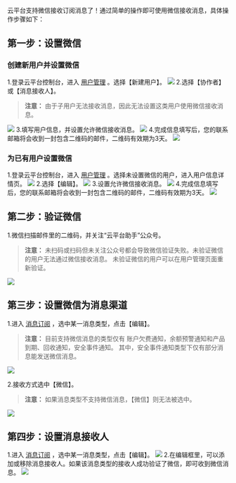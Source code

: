 云平台支持微信接收订阅消息了！通过简单的操作即可使用微信接收消息，具体操作步骤如下：
## 第一步：设置微信
### 创建新用户并设置微信
1.登录云平台控制台，进入 [用户管理](http://console.tce.fsphere.cn/cam) 。选择【新建用户】。
![](http://imgcache.tcecqpoc.fsphere.cn/image/mc.qcloudimg.com/static/img/9d1384f8e6129b4b45dc92fc28662035/image.png)
2.选择【协作者】或【消息接收人】。
> **注意：**
> 由于子用户无法接收消息，因此无法设置这类用户使用微信接收消息。

![](http://imgcache.tcecqpoc.fsphere.cn/image/mc.qcloudimg.com/static/img/d5dbe653d48e20075557e9664145ef70/image.png)
3.填写用户信息，并设置允许微信接收消息。
![](http://imgcache.tcecqpoc.fsphere.cn/image/mc.qcloudimg.com/static/img/d5cc2e3a4134c735e15e708c94ea81a1/image.png)
4.完成信息填写后，您的联系邮箱将会收到一封包含二维码的邮件，二维码有效期为3天。
![](http://imgcache.tcecqpoc.fsphere.cn/image/mc.qcloudimg.com/static/img/8a96f0b71d70ceb81a3e0e7b764ca63b/image.png)
### 为已有用户设置微信
1.登录云平台控制台，进入 [用户管理](http://console.tce.fsphere.cn/cam) 。选择未设置微信的用户，进入用户信息详情页。
![](http://imgcache.tcecqpoc.fsphere.cn/image/mc.qcloudimg.com/static/img/6ba2d3a221ba96969ec8e4779bb8c990/image.png)
2.选择【编辑】。
![](http://imgcache.tcecqpoc.fsphere.cn/image/mc.qcloudimg.com/static/img/26556f09a8c63b87e02d39765ce60e50/image.png)
3.设置允许微信接收消息。
![](http://imgcache.tcecqpoc.fsphere.cn/image/mc.qcloudimg.com/static/img/eb4f3071ebaaec89b5c8a8d7297e1216/image.png)
4.完成信息填写后，您的联系邮箱将会收到一封包含二维码的邮件，二维码有效期为3天。
![](http://imgcache.tcecqpoc.fsphere.cn/image/mc.qcloudimg.com/static/img/8a96f0b71d70ceb81a3e0e7b764ca63b/image.png)
## 第二步：验证微信
1.微信扫描邮件里的二维码，并关注“云平台助手”公众号。
>**注意：**
>未扫码或扫码但未关注公众号都会导致微信验证失败。未验证微信的用户无法通过微信接收消息。
>未验证微信的用户可以在用户管理页面重新验证。

![](http://imgcache.tcecqpoc.fsphere.cn/image/mc.qcloudimg.com/static/img/296f79b925ee9c18722e57e41c6801ce/image.png)

## 第三步：设置微信为消息渠道
1.进入 [消息订阅](http://console.tce.fsphere.cn/messageCenter/messageConfig) ，选中某一消息类型，点击【编辑】。
>**注意：**
>目前支持微信消息的类型仅有 账户欠费通知，余额预警通知和产品到期、回收通知，安全事件通知。
>其中，安全事件通知类型下仅有部分消息能发送微信消息。

![](http://imgcache.tcecqpoc.fsphere.cn/image/mc.qcloudimg.com/static/img/2542ec1e464c367569c52892844eace9/image.png)

2.接收方式选中【微信】。
>**注意：**
 >如果消息类型不支持微信消息，【微信】则无法被选中。

![](http://imgcache.tcecqpoc.fsphere.cn/image/mc.qcloudimg.com/static/img/277c80b2f9657a0988c459a1a4d4c4e7/image.png)

## 第四步：设置消息接收人
1.进入 [消息订阅](http://console.tce.fsphere.cn/messageCenter/messageConfig) ，选中某一消息类型，点击【编辑】。
![](http://imgcache.tcecqpoc.fsphere.cn/image/mc.qcloudimg.com/static/img/2542ec1e464c367569c52892844eace9/image.png)
2.在编辑框里，可以添加或移除消息接收人。如果该消息类型的接收人成功验证了微信，即可收到微信消息。
![](http://imgcache.tcecqpoc.fsphere.cn/image/mc.qcloudimg.com/static/img/b9012afe25a54d438becab8acbedf9e1/image.png)
